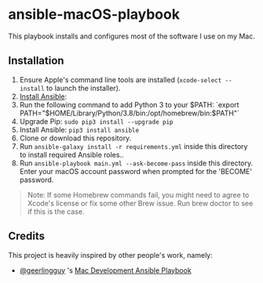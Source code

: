 # ansible-macOS-playbook

This playbook installs and configures most of the software I use on my Mac.

## Installation

1. Ensure Apple's command line tools are installed (`xcode-select --install` to launch the installer).
2. [Install Ansible](https://docs.ansible.com/ansible/latest/installation_guide/index.html):
  1. Run the following command to add Python 3 to your $PATH: `export PATH="$HOME/Library/Python/3.8/bin:/opt/homebrew/bin:$PATH"`
  2. Upgrade Pip: `sudo pip3 install --upgrade pip`
  3. Install Ansible: `pip3 install ansible`
3. Clone or download this repository.
4. Run `ansible-galaxy install -r requirements.yml` inside this directory to install required Ansible roles..
5. Run `ansible-playbook main.yml --ask-become-pass` inside this directory. Enter your macOS account password when prompted for the 'BECOME' password.

> Note: If some Homebrew commands fail, you might need to agree to Xcode's license or fix some other Brew issue. Run brew doctor to see if this is the case.

## Credits

This project is heavily inspired by other people's work, namely:

- [@geerlingguy](https://github.com/geerlingguy) 's [Mac Development Ansible Playbook](https://github.com/geerlingguy/mac-dev-playbook)
